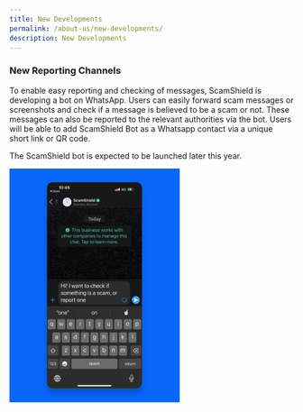 ```yaml
---
title: New Developments
permalink: /about-us/new-developments/
description: New Developments
---
```

### New Reporting Channels 

To enable easy reporting and checking of messages, ScamShield is developing a bot on  WhatsApp. Users can easily forward scam messages or screenshots and check if a message is believed to be a scam or not. These messages can also be reported to the relevant authorities via the bot. Users will be able to add ScamShield Bot as a Whatsapp contact via a unique short link or QR code.

The ScamShield bot is expected to be launched later this year.



<img src="/images/SS_WA_Screens.png" style="width:60%">